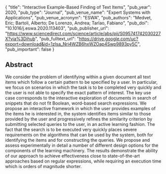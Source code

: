 {
  "title": "Interactive Example-Based Finding of Text Items",
  "pub_year": 2020,
  "pub_type": "Journal",
  "pub_venue_name": "Expert Systems with Applications",
  "pub_venue_acronym": "ESWA",
  "pub_authors": "Medvet, Eric; Bartoli, Alberto; De Lorenzo, Andrea; Tarlao, Fabiano",
  "pub_doi": "10.1016/j.eswa.2020.113403",
  "pub_publisher_url": "https://www.sciencedirect.com/science/article/abs/pii/S095741742030227X?via%3Dihub",
  "pub_fulltext_url": "https://drive.google.com/uc?export=download&id=1zIsa_Nri4WZB6hxWZOap4Swp9893py5C",
  "pub_important": false
}

## Abstract
We consider the problem of identifying within a given document all text items which follow a certain pattern to be specified by a user. In particular, we focus on scenarios in which the task is to be completed very quickly and the user is not able to specify the exact pattern of interest. The key use case corresponds to the interactive exploration of documents in search of snippets that do not fit Boolean, word-based search expressions. We propose an interactive framework in which the user provides examples of the items he is interested in, the system identifies items similar to those provided by the user and progressively refines the similarity criterion by submitting selected queries to the user, in an active learning fashion. The fact that the search is to be executed very quickly places severe requirements on the algorithms that can be used by the system, both for identifying the items and for constructing the queries. We propose and assess experimentally in detail a number of different design options for the components of the learning machinery. The results demonstrate the ability of our approach to achieve effectiveness close to state-of-the-art approaches based on regular expressions, while requiring an execution time which is orders of magnitude shorter.
